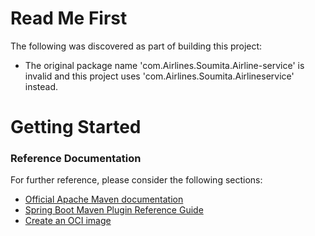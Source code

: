 # Read Me First
The following was discovered as part of building this project:

* The original package name 'com.Airlines.Soumita.Airline-service' is invalid and this project uses 'com.Airlines.Soumita.Airlineservice' instead.

# Getting Started

### Reference Documentation
For further reference, please consider the following sections:

* [Official Apache Maven documentation](https://maven.apache.org/guides/index.html)
* [Spring Boot Maven Plugin Reference Guide](https://docs.spring.io/spring-boot/docs/3.2.1/maven-plugin/reference/html/)
* [Create an OCI image](https://docs.spring.io/spring-boot/docs/3.2.1/maven-plugin/reference/html/#build-image)

